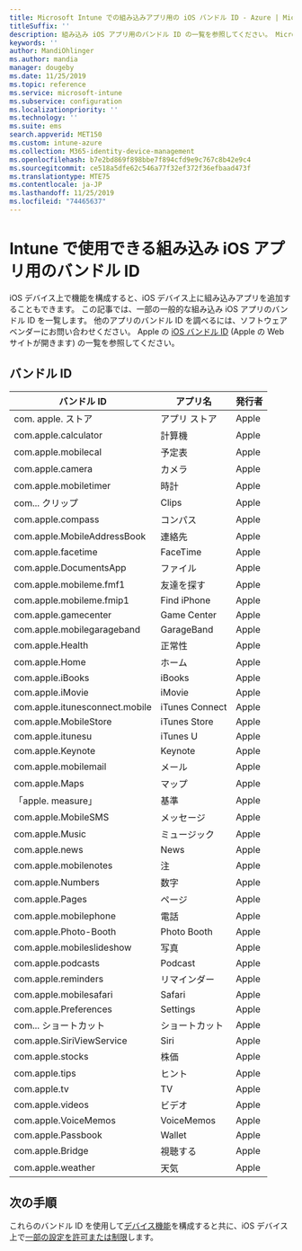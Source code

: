 ```yaml
---
title: Microsoft Intune での組み込みアプリ用の iOS バンドル ID - Azure | Microsoft Docs
titleSuffix: ''
description: 組み込み iOS アプリ用のバンドル ID の一覧を参照してください。 Microsoft Intune で、これらのバンドル ID を使用してデバイス構成プロファイルおよびポリシー内でアプリを許可します。
keywords: ''
author: MandiOhlinger
ms.author: mandia
manager: dougeby
ms.date: 11/25/2019
ms.topic: reference
ms.service: microsoft-intune
ms.subservice: configuration
ms.localizationpriority: ''
ms.technology: ''
ms.suite: ems
search.appverid: MET150
ms.custom: intune-azure
ms.collection: M365-identity-device-management
ms.openlocfilehash: b7e2bd869f898bbe7f894cfd9e9c767c8b42e9c4
ms.sourcegitcommit: ce518a5dfe62c546a77f32ef372f36efbaad473f
ms.translationtype: MTE75
ms.contentlocale: ja-JP
ms.lasthandoff: 11/25/2019
ms.locfileid: "74465637"
---
```

# <a name="bundle-ids-for-built-in-ios-apps-you-can-use-in-intune"></a>Intune で使用できる組み込み iOS アプリ用のバンドル ID

iOS デバイス上で機能を構成すると、iOS デバイス上に組み込みアプリを追加することもできます。 この記事では、一部の一般的な組み込み iOS アプリのバンドル ID を一覧します。 他のアプリのバンドル ID を調べるには、ソフトウェア ベンダーにお問い合わせください。 Apple の [iOS バンドル ID](https://support.apple.com/guide/mdm/ios-bundle-ids-mdm90f60c1ce/web) (Apple の Web サイトが開きます) の一覧を参照してください。

## <a name="bundle-ids"></a>バンドル ID

| バンドル ID                   | アプリ名     | 発行者 |
|-----------------------------|--------------|-----------|
| com. apple. ストア             | アプリ ストア    | Apple     |
| com.apple.calculator        | 計算機   | Apple     |
| com.apple.mobilecal         | 予定表     | Apple     |
| com.apple.camera            | カメラ       | Apple     |
| com.apple.mobiletimer       | 時計        | Apple     |
| com... クリップ             | Clips        | Apple     |
| com.apple.compass           | コンパス      | Apple     |
| com.apple.MobileAddressBook | 連絡先     | Apple     |
| com.apple.facetime          | FaceTime     | Apple     |
| com.apple.DocumentsApp      | ファイル        | Apple     |
| com.apple.mobileme.fmf1     | 友達を探す | Apple     |
| com.apple.mobileme.fmip1    | Find iPhone  | Apple     |
| com.apple.gamecenter        | Game Center  | Apple     |
| com.apple.mobilegarageband  | GarageBand   | Apple     |
| com.apple.Health            | 正常性       | Apple     |
| com.apple.Home              | ホーム         | Apple     |
| com.apple.iBooks            | iBooks       | Apple     |
| com.apple.iMovie            | iMovie       | Apple     |
| com.apple.itunesconnect.mobile | iTunes Connect | Apple |
| com.apple.MobileStore       | iTunes Store | Apple     |
| com.apple.itunesu           | iTunes U     | Apple     |
| com.apple.Keynote           | Keynote      | Apple     |
| com.apple.mobilemail        | メール         | Apple     |
| com.apple.Maps              | マップ         | Apple     |
| 「apple. measure」           | 基準      | Apple     |
| com.apple.MobileSMS         | メッセージ     | Apple     |
| com.apple.Music             | ミュージック        | Apple     |
| com.apple.news              | News         | Apple     |
| com.apple.mobilenotes       | 注        | Apple     |
| com.apple.Numbers           | 数字      | Apple     |
| com.apple.Pages             | ページ        | Apple     |
| com.apple.mobilephone       | 電話        | Apple     |
| com.apple.Photo-Booth       | Photo Booth  | Apple     |
| com.apple.mobileslideshow   | 写真       | Apple     |
| com.apple.podcasts          | Podcast     | Apple     |
| com.apple.reminders         | リマインダー    | Apple     |
| com.apple.mobilesafari      | Safari       | Apple     |
| com.apple.Preferences       | Settings     | Apple     |
| com... ショートカット         | ショートカット    | Apple     |
| com.apple.SiriViewService   | Siri         | Apple     |
| com.apple.stocks            | 株価       | Apple     |
| com.apple.tips              | ヒント         | Apple     |
| com.apple.tv                | TV           | Apple     |
| com.apple.videos            | ビデオ       | Apple     |
| com.apple.VoiceMemos        | VoiceMemos   | Apple     |
| com.apple.Passbook          | Wallet       | Apple     |
| com.apple.Bridge            | 視聴する        | Apple     |
| com.apple.weather           | 天気      | Apple     |      

## <a name="next-steps"></a>次の手順

これらのバンドル ID を使用して[デバイス機能](ios-device-features-settings.md)を構成すると共に、iOS デバイス上で[一部の設定を許可または制限](device-restrictions-ios.md)します。
